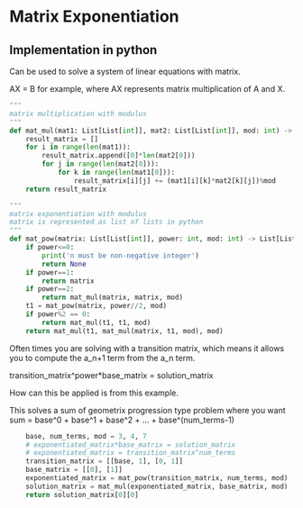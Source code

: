 # Matrix Exponentiation


## Implementation in python

Can be used to solve a system of linear equations with matrix.

AX = B for example, where AX represents matrix multiplication of A and X.

```py
"""
matrix multiplication with modulus
"""
def mat_mul(mat1: List[List[int]], mat2: List[List[int]], mod: int) -> List[List[int]]:
    result_matrix = []
    for i in range(len(mat1)):
        result_matrix.append([0]*len(mat2[0]))
        for j in range(len(mat2[0])):
            for k in range(len(mat1[0])):
                result_matrix[i][j] += (mat1[i][k]*mat2[k][j])%mod
    return result_matrix

"""
matrix exponentiation with modulus
matrix is represented as list of lists in python
"""
def mat_pow(matrix: List[List[int]], power: int, mod: int) -> List[List[int]]:
    if power<=0:
        print('n must be non-negative integer')
        return None
    if power==1:
        return matrix
    if power==2:
        return mat_mul(matrix, matrix, mod)
    t1 = mat_pow(matrix, power//2, mod)
    if power%2 == 0:
        return mat_mul(t1, t1, mod)
    return mat_mul(t1, mat_mul(matrix, t1, mod), mod)

```

Often times you are solving with a transition matrix, which means it allows you to compute the a_n+1 term from the a_n term.

transition_matrix^power*base_matrix = solution_matrix

How can this be applied is from this example. 

This solves a sum of geometrix progression type problem where you want
sum = base^0 + base^1 + base^2 + ... + base^(num_terms-1)

```py
    base, num_terms, mod = 3, 4, 7
    # exponentiated_matrix*base_matrix = solution_matrix
    # exponentiated_matrix = transition_matrix^num_terms
    transition_matrix = [[base, 1], [0, 1]]
    base_matrix = [[0], [1]]
    exponentiated_matrix = mat_pow(transition_matrix, num_terms, mod)
    solution_matrix = mat_mul(exponentiated_matrix, base_matrix, mod)
    return solution_matrix[0][0]
```